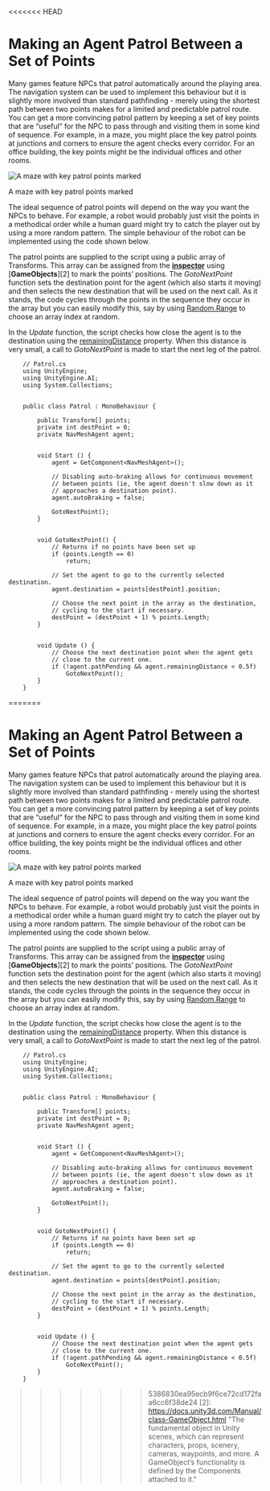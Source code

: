 <<<<<<< HEAD
# Making an Agent Patrol Between a Set of Points

Many games feature NPCs that patrol automatically around the playing area. The navigation system can be used to implement this behaviour but it is slightly more involved than standard pathfinding - merely using the shortest path between two points makes for a limited and predictable patrol route. You can get a more convincing patrol pattern by keeping a set of key points that are “useful” for the NPC to pass through and visiting them in some kind of sequence. For example, in a maze, you might place the key patrol points at junctions and corners to ensure the agent checks every corridor. For an office building, the key points might be the individual offices and other rooms.

![A maze with key patrol points marked](./Images/NavPatrolMaze.svg)

A maze with key patrol points marked

The ideal sequence of patrol points will depend on the way you want the NPCs to behave. For example, a robot would probably just visit the points in a methodical order while a human guard might try to catch the player out by using a more random pattern. The simple behaviour of the robot can be implemented using the code shown below.

The patrol points are supplied to the script using a public array of Transforms. This array can be assigned from the [**inspector**][1] using [**GameObjects**][2] to mark the points’ positions. The _GotoNextPoint_ function sets the destination point for the agent (which also starts it moving) and then selects the new destination that will be used on the next call. As it stands, the code cycles through the points in the sequence they occur in the array but you can easily modify this, say by using [Random.Range](https://docs.unity3d.com/ScriptReference/Random.Range.html) to choose an array index at random.

In the _Update_ function, the script checks how close the agent is to the destination using the [remainingDistance](https://docs.unity3d.com/ScriptReference/AI.NavMeshAgent-remainingDistance.html) property. When this distance is very small, a call to _GotoNextPoint_ is made to start the next leg of the patrol.

```
    // Patrol.cs
    using UnityEngine;
    using UnityEngine.AI;
    using System.Collections;


    public class Patrol : MonoBehaviour {

        public Transform[] points;
        private int destPoint = 0;
        private NavMeshAgent agent;


        void Start () {
            agent = GetComponent<NavMeshAgent>();

            // Disabling auto-braking allows for continuous movement
            // between points (ie, the agent doesn't slow down as it
            // approaches a destination point).
            agent.autoBraking = false;

            GotoNextPoint();
        }


        void GotoNextPoint() {
            // Returns if no points have been set up
            if (points.Length == 0)
                return;

            // Set the agent to go to the currently selected destination.
            agent.destination = points[destPoint].position;

            // Choose the next point in the array as the destination,
            // cycling to the start if necessary.
            destPoint = (destPoint + 1) % points.Length;
        }


        void Update () {
            // Choose the next destination point when the agent gets
            // close to the current one.
            if (!agent.pathPending && agent.remainingDistance < 0.5f)
                GotoNextPoint();
        }
    }
```

[1]: https://docs.unity3d.com/Manual/UsingTheInspector.html "A Unity window that displays information about the currently selected GameObject, asset or project settings, allowing you to inspect and edit the values."
=======
# Making an Agent Patrol Between a Set of Points

Many games feature NPCs that patrol automatically around the playing area. The navigation system can be used to implement this behaviour but it is slightly more involved than standard pathfinding - merely using the shortest path between two points makes for a limited and predictable patrol route. You can get a more convincing patrol pattern by keeping a set of key points that are “useful” for the NPC to pass through and visiting them in some kind of sequence. For example, in a maze, you might place the key patrol points at junctions and corners to ensure the agent checks every corridor. For an office building, the key points might be the individual offices and other rooms.

![A maze with key patrol points marked](./Images/NavPatrolMaze.svg)

A maze with key patrol points marked

The ideal sequence of patrol points will depend on the way you want the NPCs to behave. For example, a robot would probably just visit the points in a methodical order while a human guard might try to catch the player out by using a more random pattern. The simple behaviour of the robot can be implemented using the code shown below.

The patrol points are supplied to the script using a public array of Transforms. This array can be assigned from the [**inspector**][1] using [**GameObjects**][2] to mark the points’ positions. The _GotoNextPoint_ function sets the destination point for the agent (which also starts it moving) and then selects the new destination that will be used on the next call. As it stands, the code cycles through the points in the sequence they occur in the array but you can easily modify this, say by using [Random.Range](https://docs.unity3d.com/ScriptReference/Random.Range.html) to choose an array index at random.

In the _Update_ function, the script checks how close the agent is to the destination using the [remainingDistance](https://docs.unity3d.com/ScriptReference/AI.NavMeshAgent-remainingDistance.html) property. When this distance is very small, a call to _GotoNextPoint_ is made to start the next leg of the patrol.

```
    // Patrol.cs
    using UnityEngine;
    using UnityEngine.AI;
    using System.Collections;


    public class Patrol : MonoBehaviour {

        public Transform[] points;
        private int destPoint = 0;
        private NavMeshAgent agent;


        void Start () {
            agent = GetComponent<NavMeshAgent>();

            // Disabling auto-braking allows for continuous movement
            // between points (ie, the agent doesn't slow down as it
            // approaches a destination point).
            agent.autoBraking = false;

            GotoNextPoint();
        }


        void GotoNextPoint() {
            // Returns if no points have been set up
            if (points.Length == 0)
                return;

            // Set the agent to go to the currently selected destination.
            agent.destination = points[destPoint].position;

            // Choose the next point in the array as the destination,
            // cycling to the start if necessary.
            destPoint = (destPoint + 1) % points.Length;
        }


        void Update () {
            // Choose the next destination point when the agent gets
            // close to the current one.
            if (!agent.pathPending && agent.remainingDistance < 0.5f)
                GotoNextPoint();
        }
    }
```

[1]: https://docs.unity3d.com/Manual/UsingTheInspector.html "A Unity window that displays information about the currently selected GameObject, asset or project settings, allowing you to inspect and edit the values."
>>>>>>> 5386830ea95ecb9f6ce72cd172faa6cc6f38de24
[2]: https://docs.unity3d.com/Manual/class-GameObject.html "The fundamental object in Unity scenes, which can represent characters, props, scenery, cameras, waypoints, and more. A GameObject’s functionality is defined by the Components attached to it."